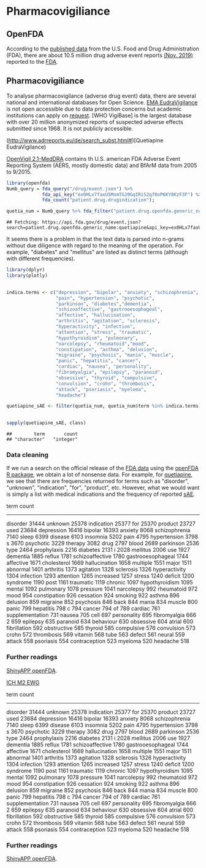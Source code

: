 # Pharmacovigiliance

## OpenFDA
According to the [published data](https://open.fda.gov/) from the U.S. Food and Drug Administration (FDA), there are about 10.5 million drug adverse event reports [(Nov. 2019)](https://open.fda.gov/about/statistics/) reported to the [FDA](https://www.fda.gov/).

## Pharmacovigiliance
To analyse pharmacovigilance (adverse drug event) data, there are several national and international databases for Open Science. [EMA EudraVigilance](http://www.adrreports.eu/de/index.html) is not open accessible due to data protection concerns but academic institutions can apply on [request](https://www.ema.europa.eu/en/human-regulatory/research-development/pharmacovigilance/eudravigilance/access-eudravigilance-data). [WHO VigiBase] is the largest database with over 20 million anonymized reports of suspected adverse effects submitted since 1968. It is not publicly accessible.

(http://www.adrreports.eu/de/search_subst.html#)[Quetiapine EudraVigilance)

[OpenVigil 2.1-MedDRA](http://openvigil.sourceforge.net/) contains th U.S. american FDA Adverse Event Reporting System (AERS, mostly domestic data) and BfArM data from 2005 to 9/2015.



```r
library(openfda)
Numb_query = fda_query("/drug/event.json") %>%
             fda_api_key("ex0HLx7faxU5MnmTGJ9GqIRiS2qf0oP6KY8KzF3F") %>%
             fda_count("patient.drug.drugindication");

quetia_num = Numb_query %>% fda_filter("patient.drug.openfda.generic_name", "quetiapine") %>% fda_exec()
```

```
## Fetching: https://api.fda.gov/drug/event.json?search=patient.drug.openfda.generic_name:quetiapine&api_key=ex0HLx7faxU5MnmTGJ9GqIRiS2qf0oP6KY8KzF3F&count=patient.drug.drugindication
```

It seems there is a problem in that the text data is parsed into n-grams without due diligence with regard to the meaning of the operation. For example, "diabetes" and "mellitus" are listed as distinct terms (although with different frequencies).




```r
library(dplyr)
library(plotly)

                           
indica.terms <- c("depression", "bipolar", "anxiety", "schizophrenia", "sleep", "insomnia",
                  "pain", "hypertension", "psychotic", 
                  "parkinson", "diabetes","dementia",
                  "schizoaffective", "gastrooesophageal", 
                  "affective", "hallucination",
                  "arthritis", "agitation", "sclerosis", 
                  "hyperactivity", "infection",	
                  "attention", "stress", "traumatic", 
                  "hypothyroidism", "pulmonary",
                  "narcolepsy", "rheumatoid","mood", 
                  "constipation", "asthma", "delusion",
                  "migraine", "psychosis", "mania", "muscle", 
                  "panic", "hepatitis", "cancer",
                  "cardiac", "nausea", "personality", 
                  "fibromyalgia", "epilepsy", "paranoid",
                  "obsessive", "thyroid", "compulsive", 
                  "convulsion", "crohn", "thrombosis",
                  "attack", "psoriasis", "myeloma", 
                  "headache")

quetiapine_sAE <- filter(quetia_num, quetia_num$term %in% indica.terms) %>% arrange(desc(count))
  

sapply(quetiapine_sAE, class)
```

```
##        term       count 
## "character"   "integer"
```




### Data cleaning
If we run a search on the official release of the [FDA data](https://open.fda.gov/) using the [openFDA R package](https://github.com/rOpenHealth/openfda), we obtain a lot of nonsense data. For example, for [quetiapine](https://en.wikipedia.org/wiki/Quetiapine), we see that there are frequencies returned for terms such as "disorder", "unknown", "indication", "for", "product", etc. However, what we would want is simply a list with medical indications and the frequency of reported [sAE](https://en.wikipedia.org/wiki/Serious_adverse_event).




term                 count
------------------  ------
disorder             31444
unknown              25378
indication           25377
for                  25370
product              23727
used                 23684
depression           16416
bipolar              16393
anxiety               8068
schizophrenia         7140
sleep                 6399
disease               6103
insomnia              5202
pain                  4795
hypertension          3798
s                     3670
psychotic             3229
therapy               3082
drug                  2797
blood                 2689
parkinson             2536
type                  2464
prophylaxis           2216
diabetes              2131
i                     2028
mellitus              2006
use                   1927
dementia              1885
reflux                1781
schizoaffective       1780
gastrooesophageal     1744
affective             1671
cholesterol           1669
hallucination         1658
multiple              1551
major                 1511
abnormal              1401
arthritis             1373
agitation             1328
sclerosis             1326
hyperactivity         1304
infection             1293
attention             1265
increased             1257
stress                1240
deficit               1200
syndrome              1190
post                  1161
traumatic             1119
chronic               1097
hypothyroidism        1095
mental                1092
pulmonary             1078
pressure              1041
narcolepsy             992
rheumatoid             972
mood                   954
constipation           926
cessation              924
smoking                922
asthma                 896
delusion               859
migraine               852
psychosis              846
back                   844
mania                  834
muscle                 800
panic                  799
hepatitis              798
c                      794
cancer                 794
of                     789
cardiac                761
supplementation        731
nausea                 705
cell                   697
personality            695
fibromyalgia           666
2                      659
epilepsy               635
paranoid               634
behaviour              630
obsessive              604
atrial                 600
fibrillation           592
obstructive            585
thyroid                585
compulsive             576
convulsion             573
crohn                  572
thrombosis             569
vitamin                568
tube                   563
defect                 561
neural                 559
attack                 558
psoriasis              554
contraception          523
myeloma                520
headache               518



### Further readings
[ShinyAPP openFDA](https://openfda.shinyapps.io/RR_D/).

[ICH M2 EWG](https://admin.ich.org/sites/default/files/inline-files/ICH_ICSR_Specification_V2-3.pdf)



term                 count
------------------  ------
disorder             31444
unknown              25378
indication           25377
for                  25370
product              23727
used                 23684
depression           16416
bipolar              16393
anxiety               8068
schizophrenia         7140
sleep                 6399
disease               6103
insomnia              5202
pain                  4795
hypertension          3798
s                     3670
psychotic             3229
therapy               3082
drug                  2797
blood                 2689
parkinson             2536
type                  2464
prophylaxis           2216
diabetes              2131
i                     2028
mellitus              2006
use                   1927
dementia              1885
reflux                1781
schizoaffective       1780
gastrooesophageal     1744
affective             1671
cholesterol           1669
hallucination         1658
multiple              1551
major                 1511
abnormal              1401
arthritis             1373
agitation             1328
sclerosis             1326
hyperactivity         1304
infection             1293
attention             1265
increased             1257
stress                1240
deficit               1200
syndrome              1190
post                  1161
traumatic             1119
chronic               1097
hypothyroidism        1095
mental                1092
pulmonary             1078
pressure              1041
narcolepsy             992
rheumatoid             972
mood                   954
constipation           926
cessation              924
smoking                922
asthma                 896
delusion               859
migraine               852
psychosis              846
back                   844
mania                  834
muscle                 800
panic                  799
hepatitis              798
c                      794
cancer                 794
of                     789
cardiac                761
supplementation        731
nausea                 705
cell                   697
personality            695
fibromyalgia           666
2                      659
epilepsy               635
paranoid               634
behaviour              630
obsessive              604
atrial                 600
fibrillation           592
obstructive            585
thyroid                585
compulsive             576
convulsion             573
crohn                  572
thrombosis             569
vitamin                568
tube                   563
defect                 561
neural                 559
attack                 558
psoriasis              554
contraception          523
myeloma                520
headache               518



### Further readings
[ShinyAPP openFDA](https://openfda.shinyapps.io/RR_D/).


